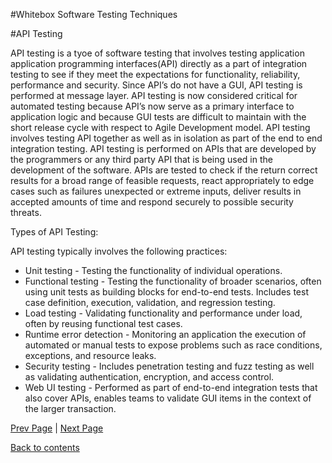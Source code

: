 #Whitebox Software Testing Techniques

#API Testing

API testing is a tyoe of software testing that involves testing application application programming interfaces(API) directly as a part of integration testing to see if they meet the expectations for functionality, reliability, performance and security. Since API’s do not have a GUI, API testing is performed at message layer. API testing is now considered critical for automated testing because API’s now serve as a primary interface to application logic and because GUI tests are difficult to maintain with the short release cycle with respect to Agile Development model.
API testing involves testing API together as well as in isolation as part of the end to end integration testing. API testing is performed on APIs that are developed by the programmers or any third party API that is being used in the development of the software.
APIs are tested to check if the return correct results for a broad range of feasible requests, react appropriately to edge cases such as failures unexpected or extreme inputs, deliver results in accepted amounts of time and respond securely to possible security threats.

Types of API Testing:

API testing typically involves the following practices:
- Unit testing - Testing the functionality of individual operations.
- Functional testing - Testing the functionality of broader scenarios, often using unit tests as building blocks for end-to-end tests. Includes test case definition, execution, validation, and regression testing.
- Load testing - Validating functionality and performance under load, often by reusing functional test cases.
- Runtime error detection - Monitoring an application the execution of automated or manual tests to expose problems such as race conditions, exceptions, and resource leaks.
- Security testing - Includes penetration testing and fuzz testing as well as validating authentication, encryption, and access control.
- Web UI testing - Performed as part of end-to-end integration tests that also cover APIs, enables teams to validate GUI items in the context of the larger transaction.




[Prev Page](https://github.com/Krithika-Balan2290/Software-Testing-Techniques/blob/master/Docs/Types.md) | [Next Page](https://github.com/Krithika-Balan2290/Software-Testing-Techniques/blob/master/Docs/code_coverage.md)
 
 [Back to contents](https://github.com/Krithika-Balan2290/Software-Testing-Techniques/blob/master/Index.md)
